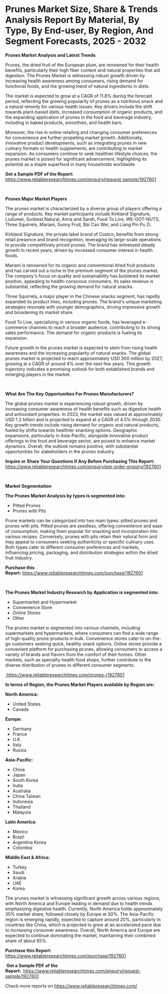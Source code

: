 <p><h1>Prunes Market Size, Share & Trends Analysis Report By Material, By Type, By End-user, By Region, And Segment Forecasts, 2025 - 2032</h1></p><p><strong>Prunes Market Analysis and Latest Trends</strong></p>
<p><p>Prunes, the dried fruit of the European plum, are renowned for their health benefits, particularly their high fiber content and natural properties that aid digestion. The Prunes Market is witnessing robust growth driven by increasing health awareness among consumers, rising demand for functional foods, and the growing trend of natural ingredients in diets. </p><p>The market is expected to grow at a CAGR of 11.8% during the forecast period, reflecting the growing popularity of prunes as a nutritious snack and a natural remedy for various health issues. Key drivers include the shift towards plant-based diets, increased consumption of organic products, and the expanding application of prunes in the food and beverage industry, including in baked products, smoothies, and health bars.</p><p>Moreover, the rise in online retailing and changing consumer preferences for convenience are further propelling market growth. Additionally, innovative product developments, such as integrating prunes in new culinary formats or health supplements, are contributing to market expansion. As consumers continue to seek healthier lifestyle choices, the prunes market is poised for significant advancement, highlighting its potential as a staple superfood in many households worldwide.</p></p>
<p><strong>Get a Sample PDF of the Report:&nbsp;</strong> <a href="https://www.reliableresearchtimes.com/enquiry/request-sample/1927601?utm_campaign=3532&utm_medium=2&utm_source=Github&utm_content=ia&utm_term=28032025&utm_id=prunes">https://www.reliableresearchtimes.com/enquiry/request-sample/1927601</a></p>
<p>&nbsp;</p>
<p><strong>Prunes Major Market Players</strong></p>
<p><p>The prunes market is characterized by a diverse group of players offering a range of products. Key market participants include Kirkland Signature, Liuliumei, Sunbest Natural, Anna and Sarah, Food To Live, WE-GOT-NUTS, Three Squirrels, Mariani, Sunny Fruit, Bai Cao Wei, and Liang Pin Pu Zi.</p><p>Kirkland Signature, the private label brand of Costco, benefits from strong retail presence and brand recognition, leveraging its large-scale operations to provide competitively priced prunes. The brand has witnessed steady growth in recent years, driven by increased consumer interest in health foods.</p><p>Mariani is renowned for its organic and conventional dried fruit products and has carved out a niche in the premium segment of the prunes market. The company's focus on quality and sustainability has bolstered its market position, appealing to health-conscious consumers. Its sales revenue is substantial, reflecting the growing demand for natural snacks.</p><p>Three Squirrels, a major player in the Chinese snacks segment, has rapidly expanded its product lines, including prunes. The brand's unique marketing strategies resonate with younger demographics, driving impressive growth and broadening its market share.</p><p>Food To Live, specializing in various organic foods, has leveraged e-commerce channels to reach a broader audience, contributing to its strong sales performance. The demand for organic products is fueling its expansion.</p><p>Future growth in the prunes market is expected to stem from rising health awareness and the increasing popularity of natural snacks. The global prunes market is projected to reach approximately USD 300 million by 2027, growing at a CAGR of around 4% over the next few years. This growth trajectory indicates a promising outlook for both established brands and emerging players in the market.</p></p>
<p>&nbsp;</p>
<p><strong>What Are The Key Opportunities For Prunes Manufacturers?</strong></p>
<p><p>The global prunes market is experiencing robust growth, driven by increasing consumer awareness of health benefits such as digestive health and antioxidant properties. In 2023, the market was valued at approximately USD 1.2 billion and is projected to expand at a CAGR of 4.5% through 2030. Key growth trends include rising demand for organic and natural products, fueled by shifts towards healthier snacking options. Geographic expansions, particularly in Asia-Pacific, alongside innovative product offerings in the food and beverage sector, are poised to enhance market dynamics. Overall, the outlook remains positive, with substantial opportunities for stakeholders in the prunes industry.</p></p>
<p><strong>Inquire or Share Your Questions If Any Before Purchasing This Report:</strong> <a href="https://www.reliableresearchtimes.com/enquiry/pre-order-enquiry/1927601?utm_campaign=3532&utm_medium=2&utm_source=Github&utm_content=ia&utm_term=28032025&utm_id=prunes">https://www.reliableresearchtimes.com/enquiry/pre-order-enquiry/1927601</a></p>
<p>&nbsp;</p>
<p><strong>Market Segmentation</strong></p>
<p><strong>The Prunes Market Analysis by types is segmented into:</strong></p>
<p><ul><li>Pitted Prunes</li><li>Prunes with Pits</li></ul></p>
<p><p>Prune markets can be categorized into two main types: pitted prunes and prunes with pits. Pitted prunes are seedless, offering convenience and ease of consumption, making them popular for snacking and incorporation into various recipes. Conversely, prunes with pits retain their natural form and may appeal to consumers seeking authenticity or specific culinary uses. Both types cater to different consumer preferences and markets, influencing pricing, packaging, and distribution strategies within the dried fruit industry.</p></p>
<p><strong>Purchase this Report:&nbsp;</strong><a href="https://www.reliableresearchtimes.com/purchase/1927601?utm_campaign=3532&utm_medium=2&utm_source=Github&utm_content=ia&utm_term=28032025&utm_id=prunes">https://www.reliableresearchtimes.com/purchase/1927601</a></p>
<p>&nbsp;</p>
<p><strong>The Prunes Market Industry Research by Application is segmented into:</strong></p>
<p><ul><li>Supermarket and Hypermarket</li><li>Convenience Store</li><li>Online Stores</li><li>Other</li></ul></p>
<p><p>The prunes market is segmented into various channels, including supermarkets and hypermarkets, where consumers can find a wide range of high-quality prune products in bulk. Convenience stores cater to on-the-go customers seeking quick, healthy snack options. Online stores provide a convenient platform for purchasing prunes, allowing consumers to access a variety of brands and flavors from the comfort of their homes. Other markets, such as specialty health food shops, further contribute to the diverse distribution of prunes to different consumer segments.</p></p>
<p><a href="https://www.reliableresearchtimes.com/prunes-r1927601?utm_campaign=3532&utm_medium=2&utm_source=Github&utm_content=ia&utm_term=28032025&utm_id=prunes">&nbsp;https://www.reliableresearchtimes.com/prunes-r1927601</a></p>
<p><strong>In terms of Region, the Prunes Market Players available by Region are:</strong></p>
<p>
    <p> <strong> North America: </strong>
        <ul>
            <li>United States</li>
            <li>Canada</li>
        </ul>
        </p> 
    <p> <strong> Europe: </strong>
        <ul>
            <li>Germany</li>
            <li>France</li>
            <li>U.K.</li>
            <li>Italy</li>
            <li>Russia</li>
        </ul>
        </p> 
    <p> <strong> Asia-Pacific: </strong>
        <ul>
            <li>China</li>
            <li>Japan</li>
            <li>South Korea</li>
            <li>India</li>
            <li>Australia</li>
            <li>China Taiwan</li>
            <li>Indonesia</li>
            <li>Thailand</li>
            <li>Malaysia</li>
        </ul>
        </p> 
    <p> <strong> Latin America: </strong>
        <ul>
            <li>Mexico</li>
            <li>Brazil</li>
            <li>Argentina Korea</li>
            <li>Colombia</li>
        </ul>
        </p> 
    <p> <strong> Middle East & Africa: </strong>
        <ul>
            <li>Turkey</li>
            <li>Saudi</li>
            <li>Arabia</li>
            <li>UAE</li>
            <li>Korea</li>
        </ul>
    </p>
    </p>
<p><p>The prunes market is witnessing significant growth across various regions, with North America and Europe leading in demand due to health trends emphasizing digestive health. Currently, North America holds approximately 35% market share, followed closely by Europe at 30%. The Asia-Pacific region is emerging rapidly, expected to capture around 20%, particularly in countries like China, which is projected to grow at an accelerated pace due to increasing consumer awareness. Overall, North America and Europe are expected to continue dominating the market, maintaining their combined share of about 65%.</p></p>
<p><strong>Purchase this Report: </strong><a href="https://www.reliableresearchtimes.com/purchase/1927601?utm_campaign=3532&utm_medium=2&utm_source=Github&utm_content=ia&utm_term=28032025&utm_id=prunes">https://www.reliableresearchtimes.com/purchase/1927601</a></p>
<p>&nbsp;<strong>Get a Sample PDF of the Report:&nbsp;&nbsp;</strong><a href="https://www.reliableresearchtimes.com/enquiry/request-sample/1927601?utm_campaign=3532&utm_medium=2&utm_source=Github&utm_content=ia&utm_term=28032025&utm_id=prunes">https://www.reliableresearchtimes.com/enquiry/request-sample/1927601</a></p>
<p><strong></strong></p>
<p>Check more reports on <a href="https://www.reliableresearchtimes.com/?utm_campaign=3532&utm_medium=2&utm_source=Github&utm_content=ia&utm_term=28032025&utm_id=prunes">https://www.reliableresearchtimes.com/</a></p>